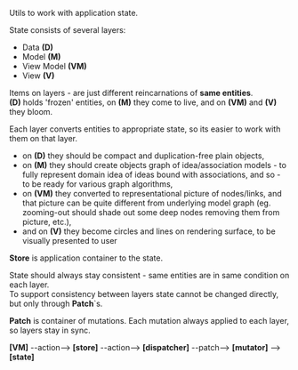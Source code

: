Utils to work with application state.  

State consists of several layers:
- Data **(D)**
- Model **(M)**
- View Model **(VM)**
- View **(V)**

Items on layers - are just different reincarnations of __same entities__.  
**(D)** holds 'frozen' entities, on **(M)** they come to live, and on **(VM)** and **(V)** they bloom.  

Each layer converts entities to appropriate state, so its easier to work with them on that layer. 
- on **(D)** they should be compact and duplication-free plain objects,
- on **(M)** they should create objects graph of idea/association models - 
  to fully represent domain idea of ideas bound with associations, and so - to be ready for various graph algorithms,
- on **(VM)** they converted to representational picture of nodes/links, 
  and that picture can be quite different from underlying model graph
  (eg. zooming-out should shade out some deep nodes removing them from picture, etc.),
- and on **(V)** they become circles and lines on rendering surface, to be visually presented to user

**Store** is application container to the state.  

State should always stay consistent - same entities are in same condition on each layer.  
To support consistency between layers state cannot be changed directly, but only through **Patch**`s.  

**Patch** is container of mutations. Each mutation always applied to each layer, so layers stay in sync.  

**[VM]** --action--> **[store]** --action--> **[dispatcher]** --patch--> **[mutator]** --> **[state]**  